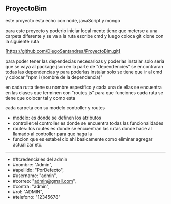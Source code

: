 ## ProyectoBim
este proyecto esta echo con node, javaScript y mongo

para este proyecto y poderlo iniciar local mente tiene que meterse a una carpeta diferente y se va a la ruta escribe cmd y luego coloca git clone con la siguiente ruta 

[https://github.com/DiegoSantandrea/ProyectoBim.git]

para poder tener las dependecias necesarioas y poderlas instalar solo seria que se vaya al package.json en la parte de "dependencies" se encontraran todas las dependencias 
y para poderlas instalar solo se tiene que ir al cmd y colocar "npm i (nombre de la dependencia)"

en cada rutta tiene su nombre espesifico y cada una de ellas se encuentra en las clases que terminen con "routes.js" para que funciones cada ruta se tiene que colocar tal y como esta 

cada carpeta con su modelo controller y routes 
- modelo: es donde se definen los atributos 
- controller:el controller es  donde se encuentra todas las funcionalidades 
- routes: los routes es donde se encuentran las rutas donde hace al llamado al controller para que haga la
- funcion que es estabel cio ahi basicamente como eliminar agregar actualizar etc.

-----------------------------------------------------------------------------------------------------------------------
- ##credenciales del admin 
- #nombre: "Admin",
- #apellido: "PorDefecto",
- #username: "admin",
- #correo: "admin@gmail.com",
- #contra: "admin",
- #rol: "ADMIN",
- #telefono: "12345678"
